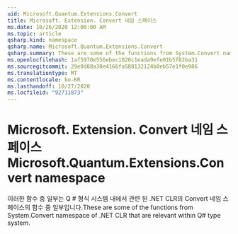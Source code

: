 ```yaml
---
uid: Microsoft.Quantum.Extensions.Convert
title: Microsoft. Extension. Convert 네임 스페이스
ms.date: 10/26/2020 12:00:00 AM
ms.topic: article
qsharp.kind: namespace
qsharp.name: Microsoft.Quantum.Extensions.Convert
qsharp.summary: These are some of the functions from System.Convert namespace of .NET CLR that are relevant within Q# type system.
ms.openlocfilehash: 1af5970e556ebec1020c1eada9efe01b5f82ba31
ms.sourcegitcommit: 29e0d88a30e4166fa580132124b0eb57e1f0e986
ms.translationtype: MT
ms.contentlocale: ko-KR
ms.lasthandoff: 10/27/2020
ms.locfileid: "92711873"
---
```

# <a name="microsoftquantumextensionsconvert-namespace"></a><span data-ttu-id="72e94-102">Microsoft. Extension. Convert 네임 스페이스</span><span class="sxs-lookup"><span data-stu-id="72e94-102">Microsoft.Quantum.Extensions.Convert namespace</span></span>

<span data-ttu-id="72e94-103">이러한 함수 중 일부는 Q # 형식 시스템 내에서 관련 된 .NET CLR의 Convert 네임 스페이스의 함수 중 일부입니다.</span><span class="sxs-lookup"><span data-stu-id="72e94-103">These are some of the functions from System.Convert namespace of .NET CLR that are relevant within Q# type system.</span></span>

